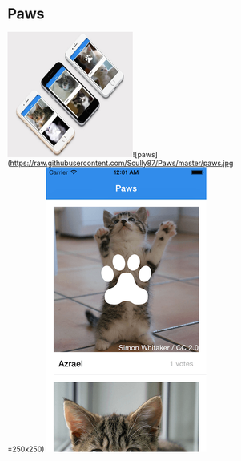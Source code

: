 # Paws
<img src="https://raw.githubusercontent.com/Scully87/Paws/master/paws.jpg" alt="paws" width="250" height="250">![paws](https://raw.githubusercontent.com/Scully87/Paws/master/paws.jpg =250x250)
![paws1](https://raw.githubusercontent.com/Scully87/Paws/master/paws1.png)
